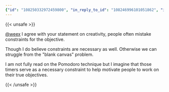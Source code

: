 ```yaml
---
{"id": "108250332972459800", "in_reply_to_id": "108246996101051862", "in_reply_to_account_id": "107425809584853654", "sensitive": false, "spoiler_text": "", "visibility": "unlisted", "language": "en", "replies_count": 0, "reblogs_count": 0, "favourites_count": 0, "edited_at": null, "reblog": null, "application": null, "account": {"id": "108219415927856966", "username": "brozek", "acct": "brozek", "display_name": "Brandon Rozek", "url": "https://fosstodon.org/@brozek", "avatar": "https://cdn.fosstodon.org/accounts/avatars/108/219/415/927/856/966/original/bae9f46f23936e79.jpg", "avatar_static": "https://cdn.fosstodon.org/accounts/avatars/108/219/415/927/856/966/original/bae9f46f23936e79.jpg", "header": "https://fosstodon.org/headers/original/missing.png", "header_static": "https://fosstodon.org/headers/original/missing.png", "noindex": true}, "media_attachments": [], "mentions": [{"id": "107425809584853654", "username": "weex", "url": "https://fosstodon.org/@weex", "acct": "weex"}], "tags": [], "emojis": [], "card": null, "poll": null, "syndication": "https://fosstodon.org/@brozek/108250332972459800", "date": "2022-05-05T16:43:16.777Z"}
---
```

{{< unsafe >}}
<p><span class="h-card"><a href="https://fosstodon.org/@weex" class="u-url mention">@<span>weex</span></a></span> I agree with your statement on creativity, people often mistake constraints for the objective.</p><p>Though I do believe constraints are necessary as well. Otherwise we can struggle from the &quot;blank canvas&quot; problem.</p><p>I am not fully read on the Pomodoro technique but I imagine that those timers serve as a necessary constraint to help motivate people to work on their true objectives.</p>
{{< /unsafe >}}

